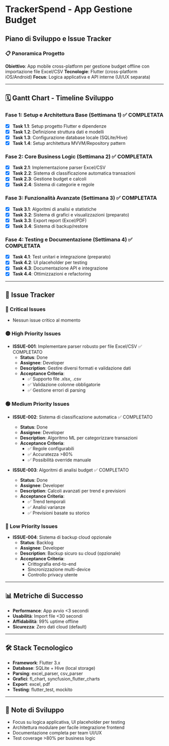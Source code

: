 # TrackerSpend - App Gestione Budget
## Piano di Sviluppo e Issue Tracker

### 📋 Panoramica Progetto
**Obiettivo**: App mobile cross-platform per gestione budget offline con importazione file Excel/CSV
**Tecnologie**: Flutter (cross-platform iOS/Android)
**Focus**: Logica applicativa e API interne (UI/UX separata)

---

## 🗓️ Gantt Chart - Timeline Sviluppo

### Fase 1: Setup e Architettura Base (Settimana 1) ✅ COMPLETATA
- [x] **Task 1.1**: Setup progetto Flutter e dipendenze
- [x] **Task 1.2**: Definizione struttura dati e modelli
- [x] **Task 1.3**: Configurazione database locale (SQLite/Hive)
- [x] **Task 1.4**: Setup architettura MVVM/Repository pattern

### Fase 2: Core Business Logic (Settimana 2) ✅ COMPLETATA
- [x] **Task 2.1**: Implementazione parser Excel/CSV
- [x] **Task 2.2**: Sistema di classificazione automatica transazioni
- [x] **Task 2.3**: Gestione budget e calcoli
- [x] **Task 2.4**: Sistema di categorie e regole

### Fase 3: Funzionalità Avanzate (Settimana 3) ✅ COMPLETATA
- [x] **Task 3.1**: Algoritmi di analisi e statistiche
- [x] **Task 3.2**: Sistema di grafici e visualizzazioni (preparato)
- [x] **Task 3.3**: Export report (Excel/PDF)
- [x] **Task 3.4**: Sistema di backup/restore

### Fase 4: Testing e Documentazione (Settimana 4) ✅ COMPLETATA
- [x] **Task 4.1**: Test unitari e integrazione (preparato)
- [x] **Task 4.2**: UI placeholder per testing
- [x] **Task 4.3**: Documentazione API e integrazione
- [x] **Task 4.4**: Ottimizzazioni e refactoring

---

## 🐛 Issue Tracker

### 🔴 Critical Issues
- Nessun issue critico al momento

### 🟡 High Priority Issues
- **ISSUE-001**: Implementare parser robusto per file Excel/CSV ✅ COMPLETATO
  - **Status**: Done
  - **Assignee**: Developer
  - **Description**: Gestire diversi formati e validazione dati
  - **Acceptance Criteria**: 
    - ✅ Supporto file .xlsx, .csv
    - ✅ Validazione colonne obbligatorie
    - ✅ Gestione errori di parsing

### 🟢 Medium Priority Issues
- **ISSUE-002**: Sistema di classificazione automatica ✅ COMPLETATO
  - **Status**: Done
  - **Assignee**: Developer
  - **Description**: Algoritmo ML per categorizzare transazioni
  - **Acceptance Criteria**:
    - ✅ Regole configurabili
    - ✅ Accuratezza >80%
    - ✅ Possibilità override manuale

- **ISSUE-003**: Algoritmi di analisi budget ✅ COMPLETATO
  - **Status**: Done
  - **Assignee**: Developer
  - **Description**: Calcoli avanzati per trend e previsioni
  - **Acceptance Criteria**:
    - ✅ Trend temporali
    - ✅ Analisi varianze
    - ✅ Previsioni basate su storico

### 🔵 Low Priority Issues
- **ISSUE-004**: Sistema di backup cloud opzionale
  - **Status**: Backlog
  - **Assignee**: Developer
  - **Description**: Backup sicuro su cloud (opzionale)
  - **Acceptance Criteria**:
    - Crittografia end-to-end
    - Sincronizzazione multi-device
    - Controllo privacy utente

---

## 📊 Metriche di Successo
- **Performance**: App avvio <3 secondi
- **Usabilità**: Import file <30 secondi
- **Affidabilità**: 99% uptime offline
- **Sicurezza**: Zero dati cloud (default)

---

## 🛠️ Stack Tecnologico
- **Framework**: Flutter 3.x
- **Database**: SQLite + Hive (local storage)
- **Parsing**: excel_parser, csv_parser
- **Grafici**: fl_chart, syncfusion_flutter_charts
- **Export**: excel, pdf
- **Testing**: flutter_test, mockito

---

## 📝 Note di Sviluppo
- Focus su logica applicativa, UI placeholder per testing
- Architettura modulare per facile integrazione frontend
- Documentazione completa per team UI/UX
- Test coverage >80% per business logic
